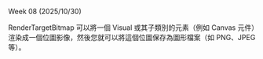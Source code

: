 Week 08 (2025/10/30)

RenderTargetBitmap 可以將一個 Visual 或其子類別的元素（例如 Canvas 元件）渲染成一個位圖影像，然後您就可以將這個位圖保存為圖形檔案（如 PNG、JPEG等）。
